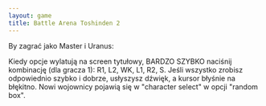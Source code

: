 ```yaml
---
layout: game
title: Battle Arena Toshinden 2
---
```


By zagrać jako Master i Uranus:

Kiedy opcje wylatują na screen tytułowy, BARDZO SZYBKO naciśnij 
kombinację (dla gracza 1):  R1, L2, WK, L1, R2, S. Jeśli wszystko 
zrobisz 
odpowiednio szybko i dobrze, usłyszysz dźwięk, a kursor błyśnie na 
błękitno. Nowi wojownicy pojawią się w "character select" w opcji 
"random box".
